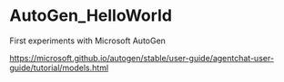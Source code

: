 # AutoGen_HelloWorld
First experiments with Microsoft AutoGen

https://microsoft.github.io/autogen/stable/user-guide/agentchat-user-guide/tutorial/models.html
